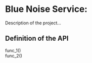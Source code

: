 # Blue Noise Service:

Description of the project...

## Definition of the API

func_1()  
func_2()
